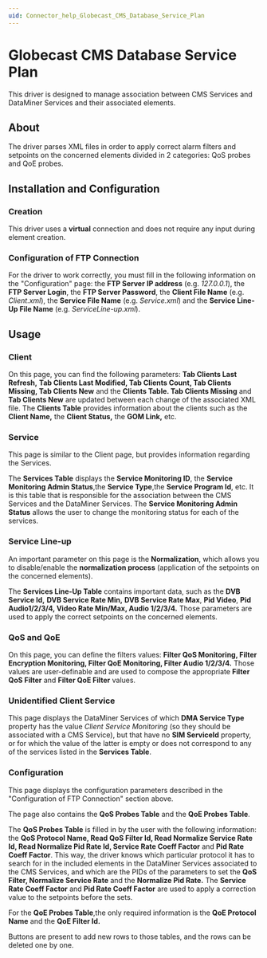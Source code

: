 ```yaml
---
uid: Connector_help_Globecast_CMS_Database_Service_Plan
---
```


# Globecast CMS Database Service Plan

This driver is designed to manage association between CMS Services and DataMiner Services and their associated elements.

## About

The driver parses XML files in order to apply correct alarm filters and setpoints on the concerned elements divided in 2 categories: QoS probes and QoE probes.

## Installation and Configuration

### Creation

This driver uses a **virtual** connection and does not require any input during element creation.

### Configuration of FTP Connection

For the driver to work correctly, you must fill in the following information on the "Configuration" page: the **FTP Server** **IP address** (e.g. *127.0.0.1*), the **FTP Server Login**, the **FTP Server Password**, the **Client File Name** (e.g. *Client.xml*), the **Service File Name** (e.g. *Service.xml*) and the **Service Line-Up File Name** (e.g. *ServiceLine-up.xml*).

## Usage

### Client

On this page, you can find the following parameters: **Tab Clients Last Refresh,** **Tab Clients Last Modified, Tab Clients Count, Tab Clients Missing, Tab Clients New** and the **Clients Table. Tab Clients Missing** and **Tab Clients New** are updated between each change of the associated XML file. The **Clients Table** provides information about the clients such as the **Client Name,** the **Client Status,** the **GOM Link,** etc.

### Service

This page is similar to the Client page, but provides information regarding the Services.

The **Services Table** displays the **Service Monitoring ID**, the **Service Monitoring Admin Status**,the **Service Type**,the **Service Program Id**, etc. It is this table that is responsible for the association between the CMS Services and the DataMiner Services. The **Service Monitoring Admin Status** allows the user to change the monitoring status for each of the services.

### Service Line-up

An important parameter on this page is the **Normalization**, which allows you to disable/enable the **normalization process** (application of the setpoints on the concerned elements).

The **Services Line-Up Table** contains important data, such as the **DVB Service Id,** **DVB Service Rate Min,** **DVB Service Rate Max**, **Pid Video**, **Pid Audio1/2/3/4, Video Rate Min/Max, Audio 1/2/3/4.** Those parameters are used to apply the correct setpoints on the concerned elements.

### QoS and QoE

On this page, you can define the filters values: **Filter QoS Monitoring, Filter Encryption Monitoring, Filter QoE Monitoring, Filter Audio 1/2/3/4.** Those values are user-definable and are used to compose the appropriate **Filter QoS Filter** and **Filter QoE Filter** values.

### Unidentified Client Service

This page displays the DataMiner Services of which **DMA Service Type** property has the value *Client Service Monitoring* (so they should be associated with a CMS Service), but that have no **SIM ServiceId** property, or for which the value of the latter is empty or does not correspond to any of the services listed in the **Services Table**.

### Configuration

This page displays the configuration parameters described in the "Configuration of FTP Connection" section above.

The page also contains the **QoS Probes Table** and the **QoE Probes Table**.

The **QoS Probes Table** is filled in by the user with the following information: the **QoS Protocol Name, Read QoS Filter Id, Read Normalize Service Rate Id, Read Normalize Pid Rate Id, Service Rate Coeff Factor** and **Pid Rate Coeff Factor**. This way, the driver knows which particular protocol it has to search for in the included elements in the DataMiner Services associated to the CMS Services, and which are the PIDs of the parameters to set the **QoS Filter, Normalize Service Rate** and the **Normalize Pid Rate.** The **Service Rate Coeff Factor** and **Pid Rate Coeff Factor** are used to apply a correction value to the setpoints before the sets.

For the **QoE Probes Table**,the only required information is the **QoE Protocol Name** and the **QoE Filter Id.**

Buttons are present to add new rows to those tables, and the rows can be deleted one by one.
